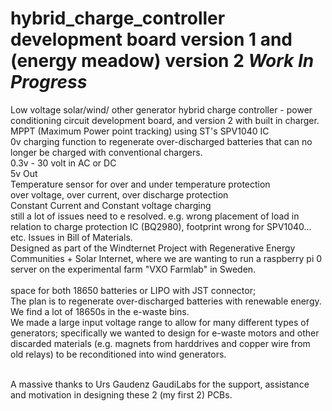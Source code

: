 # hybrid_charge_controller development board version 1 and (energy meadow) version 2 *Work In Progress* 
Low voltage solar/wind/ other generator hybrid charge controller -  power conditioning circuit development board, and version 2 with built in charger. 
<br>MPPT (Maximum Power point tracking) using ST's SPV1040 IC
<br> 0v charging function to regenerate over-discharged batteries that can no longer be charged with conventional chargers. 
<br>0.3v - 30 volt in AC or DC 
<br>5v Out
<br>Temperature sensor for over and under temperature protection
<br> over voltage, over current, over discharge protection
<br> Constant Current and Constant voltage charging
<br>still a lot of issues need to e resolved. e.g. wrong placement of load in relation to charge protection IC (BQ2980), footprint wrong for SPV1040... etc. Issues in Bill of Materials. 
<br>Designed as part of the Windternet Project with Regenerative Energy Communities + Solar Internet, where we are wanting to run a raspberry pi 0 server on the experimental farm "VXO Farmlab" in Sweden. 
<br> <br> space for both 18650 batteries or LIPO with JST connector;
<br> The plan is to regenerate over-discharged batteries with renewable energy. We find a lot of 18650s in the e-waste bins.
<br> We made a large input voltage range to allow for many different types of generators; specifically we wanted to design for e-waste motors and other discarded materials (e.g. magnets from harddrives and copper wire from old relays) to be reconditioned into wind generators. 

<br> A massive thanks to Urs Gaudenz GaudiLabs for the support, assistance and motivation in designing these 2 (my first 2) PCBs. 

